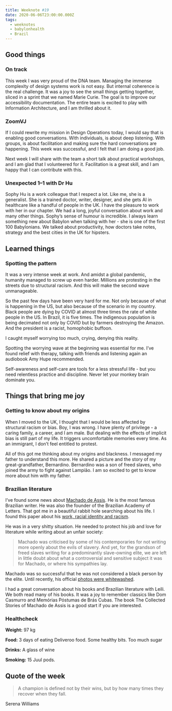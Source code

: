 ```yaml
---
title: Weeknote #19
date: 2020-06-06T23:00:00.000Z
tags:
  - weeknotes
  - babylonhealth
  - Brazil
---
```


## Good things


### **On track**

This week I was very proud of the DNA team. Managing the immense complexity of design systems work is not easy. But internal coherence is the real challenge. It was a joy to see the small things getting together, sliced in a sprint that we named Marie Curie. The goal is to improve our accessibility documentation. The entire team is excited to play with Information Architecture, and I am thrilled about it. 


### **ZoomVJ**

If I could rewrite my mission in Design Operations today, I would say that is enabling good conversations. With individuals, is about deep listening. With groups, is about facilitation and making sure the hard conversations are happening. This week was successful, and I felt that I am doing a good job. 

Next week I will share with the team a short talk about practical workshops, and I am glad that I volunteered for it. Facilitation is a great skill, and I am happy that I can contribute with this. 


### **Unexpected 1–1 with Dr Hu**

Sophy Hu is a work colleague that I respect a lot. Like me, she is a generalist. She is a trained doctor, writer, designer, and she gets AI in healthcare like a handful of people in the UK. I have the pleasure to work with her in our chapter. We had a long, joyful conversation about work and many other things. Sophy’s sense of humour is incredible. I always learn something new about Babylon when talking with her - she is one of the first 100 Babylonians. We talked about productivity, how doctors take notes, strategy and the best cities in the UK for hipsters. 


## Learned things


### **Spotting the pattern**

It was a very intense week at work. And amidst a global pandemic, humanity managed to screw up even harder. Millions are protesting in the streets due to structural racism. And this will make the second wave unmanageable. 

So the past few days have been very hard for me. Not only because of what is happening in the US, but also because of the scenario in my country. Black people are dying by COVID at almost three times the rate of white people in the US. In Brazil, it is five times. The indigenous population is being decimated not only by COVID but by farmers destroying the Amazon. And the president is a racist, homophobic buffoon.

I caught myself worrying too much, crying, denying this reality. 

Spotting the worrying wave at the beginning was essential for me. I’ve found relief with therapy, talking with friends and listening again an audiobook Amy Hupe recommended.

Self-awareness and self-care are tools for a less stressful life - but you need relentless practice and discipline. Never let your monkey brain dominate you. 


## Things that bring me joy


### **Getting to know about my origins**

When I moved to the UK, I thought that I would be less affected by structural racism or bias. Boy, I was wrong. I have plenty of privilege - a caring family, a career, and I am male. But dealing with the effects of implicit bias is still part of my life. It triggers uncomfortable memories every time. As an immigrant, I don’t feel entitled to protest. 

All of this got me thinking about my origins and blackness. I messaged my father to understand this more. He shared a picture and the story of my great-grandfather, Bernardino. Bernardino was a son of freed slaves, who joined the army to fight against Lampião. I am so excited to get to know more about him with my father. 


### **Brazilian literature**

I’ve found some news about [Machado de Assis](https://www.newyorker.com/magazine/2018/07/09/hes-one-of-brazils-greatest-writers-why-isnt-machado-de-assis-more-widely-read). He is the most famous Brazilian writer. He was also the founder of the Brazilian Academy of Letters. That got me in a beautiful rabbit hole searching about his life. I found this paper about his [work, racial identity and racism](http://www.psupress.org/books/titles/978-0-271-05246-5.html). 

He was in a very shitty situation. He needed to protect his job and love for literature while writing about an unfair society:

> Machado was criticised by some of his contemporaries for not writing more openly about the evils of slavery. And yet, for the grandson of freed slaves writing for a predominantly slave-owning elite, we are left in little doubt about what a controversial and sensitive subject it was for Machado, or where his sympathies lay. 

Machado was so successful that he was not considered a black person by the elite. Until recently, his official [photos were whitewashed](https://www.nytimes.com/2019/06/14/books/brazil-machado-de-assis.html). 

I had a great conversation about his books and Brazilian literature with Leili. We both read many of his books. It was a joy to remember classics like Dom Casmurro and Memórias Póstumas de Brás Cubas. The book The Collected Stories of Machado de Assis is a good start if you are interested. 


### **Healthcheck**

**Weight:** 97 kg 

**Food:** 3 days of eating Deliveroo food. Some healthy bits. Too much sugar

**Drinks:** A glass of wine 

**Smoking:** 15 Juul pods. 


## Quote of the week

> A champion is defined not by their wins, but by how many times they recover when they fall.

Serena Williams
